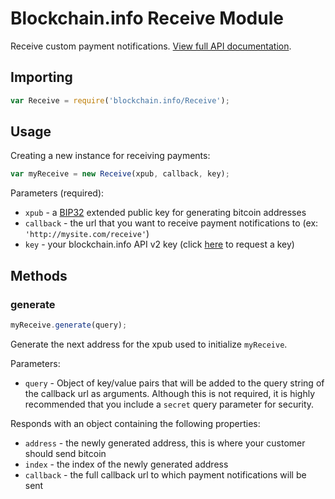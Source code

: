 
# Blockchain.info Receive Module

Receive custom payment notifications. [View full API documentation](https://blockchain.info/api/api_receive).

## Importing

```js
var Receive = require('blockchain.info/Receive');
```

## Usage

Creating a new instance for receiving payments:

```js
var myReceive = new Receive(xpub, callback, key);
```

Parameters (required):

  * `xpub` - a [BIP32](https://github.com/bitcoin/bips/blob/master/bip-0032.mediawiki) extended public key for generating bitcoin addresses
  * `callback` - the url that you want to receive payment notifications to (ex: `'http://mysite.com/receive'`)
  * `key` - your blockchain.info API v2 key (click [here](https://api.blockchain.info/v2/apikey/request/) to request a key)

## Methods

### generate

```js
myReceive.generate(query);
```

Generate the next address for the xpub used to initialize `myReceive`.

Parameters:

  * `query` - Object of key/value pairs that will be added to the query string of the callback url as arguments. Although this is not required, it is highly recommended that you include a `secret` query parameter for security.

Responds with an object containing the following properties:

  * `address` - the newly generated address, this is where your customer should send bitcoin
  * `index` - the index of the newly generated address
  * `callback` - the full callback url to which payment notifications will be sent
